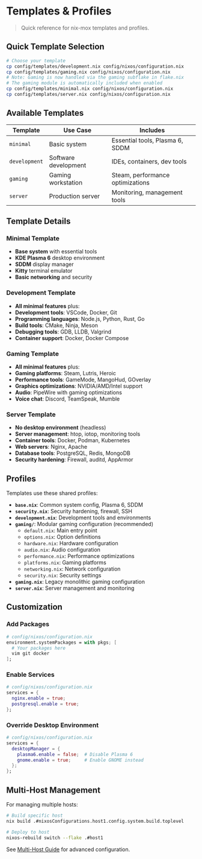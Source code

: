 # Templates & Profiles

> Quick reference for nix-mox templates and profiles.

## Quick Template Selection

```bash
# Choose your template
cp config/templates/development.nix config/nixos/configuration.nix
cp config/templates/gaming.nix config/nixos/configuration.nix
# Note: Gaming is now handled via the gaming subflake in flake.nix
# The gaming module is automatically included when enabled
cp config/templates/minimal.nix config/nixos/configuration.nix
cp config/templates/server.nix config/nixos/configuration.nix
```

## Available Templates

| Template | Use Case | Includes |
|----------|----------|----------|
| `minimal` | Basic system | Essential tools, Plasma 6, SDDM |
| `development` | Software development | IDEs, containers, dev tools |
| `gaming` | Gaming workstation | Steam, performance optimizations |
| `server` | Production server | Monitoring, management tools |

## Template Details

### Minimal Template

- **Base system** with essential tools
- **KDE Plasma 6** desktop environment
- **SDDM** display manager
- **Kitty** terminal emulator
- **Basic networking** and security

### Development Template

- **All minimal features** plus:
- **Development tools**: VSCode, Docker, Git
- **Programming languages**: Node.js, Python, Rust, Go
- **Build tools**: CMake, Ninja, Meson
- **Debugging tools**: GDB, LLDB, Valgrind
- **Container support**: Docker, Docker Compose

### Gaming Template

- **All minimal features** plus:
- **Gaming platforms**: Steam, Lutris, Heroic
- **Performance tools**: GameMode, MangoHud, GOverlay
- **Graphics optimizations**: NVIDIA/AMD/Intel support
- **Audio**: PipeWire with gaming optimizations
- **Voice chat**: Discord, TeamSpeak, Mumble

### Server Template

- **No desktop environment** (headless)
- **Server management**: htop, iotop, monitoring tools
- **Container tools**: Docker, Podman, Kubernetes
- **Web servers**: Nginx, Apache
- **Database tools**: PostgreSQL, Redis, MongoDB
- **Security hardening**: Firewall, auditd, AppArmor

## Profiles

Templates use these shared profiles:

- **`base.nix`**: Common system config, Plasma 6, SDDM
- **`security.nix`**: Security hardening, firewall, SSH
- **`development.nix`**: Development tools and environments
- **`gaming/`**: Modular gaming configuration (recommended)
  - `default.nix`: Main entry point
  - `options.nix`: Option definitions
  - `hardware.nix`: Hardware configuration
  - `audio.nix`: Audio configuration
  - `performance.nix`: Performance optimizations
  - `platforms.nix`: Gaming platforms
  - `networking.nix`: Network configuration
  - `security.nix`: Security settings
- **`gaming.nix`**: Legacy monolithic gaming configuration
- **`server.nix`**: Server management and monitoring

## Customization

### Add Packages

```nix
# config/nixos/configuration.nix
environment.systemPackages = with pkgs; [
  # Your packages here
  vim git docker
];
```

### Enable Services

```nix
# config/nixos/configuration.nix
services = {
  nginx.enable = true;
  postgresql.enable = true;
};
```

### Override Desktop Environment

```nix
# config/nixos/configuration.nix
services = {
  desktopManager = {
    plasma6.enable = false;  # Disable Plasma 6
    gnome.enable = true;     # Enable GNOME instead
  };
};
```

## Multi-Host Management

For managing multiple hosts:

```bash
# Build specific host
nix build .#nixosConfigurations.host1.config.system.build.toplevel

# Deploy to host
nixos-rebuild switch --flake .#host1
```

See [Multi-Host Guide](archive/MULTI_HOST.md) for advanced configuration.
